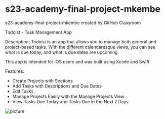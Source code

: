 # s23-academy-final-project-mkembe
s23-academy-final-project-mkembe created by GitHub Classroom

Todoist - Task Management App

Description: Todoist is an app that allows you to manage both general and project-based tasks. With the different calendaresque views, 
you can see what is due today, and what is due dates are upcoming. 

This app is intended for iOS users and was built using Xcode and Swift

Features: 

- Create Projects with Sections
- Add Tasks with Descriptions and Due Dates
- Edit Tasks
- Manage Projects Easily with the Manage Projects View
- View Tasks Due Today and Tasks Due in the Next 7 Days

![picture](https://github.com/appteamcarolina/s23-academy-final-project-mkembe/blob/main/todoist.gif?raw=true)
